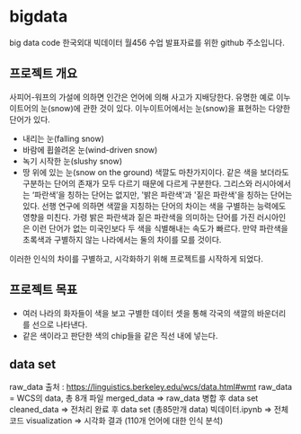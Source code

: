 # bigdata
big data code
한국외대 빅데이터 월456 수업 발표자료를 위한 github 주소입니다.

## 프로젝트 개요
사피어-워프의 가설에 의하면 인간은 언어에 의해 사고가 지배당한다.
유명한 예로 이누이트어의 눈(snow)에 관한 것이 있다.
이누이트어에서는 눈(snow)을 표현하는 다양한 단어가 있다.
- 내리는 눈(falling snow)
- 바람에 휩쓸려온 눈(wind-driven snow)
- 녹기 시작한 눈(slushy snow)
- 땅 위에 있는 눈(snow on the ground)
색깔도 마찬가지이다. 같은 색을 보더라도 구분하는 단어의 존재가 모두 다르기 때문에 다르게 구분한다.
그리스와 러시아에서는 ‘파란색’을 칭하는 단어는 없지만, '밝은 파란색'과 '짙은 파란색'을 칭하는 단어는 있다.
선행 연구에 의하면 색깔을 지칭하는 단어의 차이는 색을 구별하는 능력에도 영향을 미친다. 가령 밝은 파란색과 짙은 파란색을 의미하는 단어를 가진 러시아인은 이런 단어가 없는 미국인보다 두 색을 식별해내는 속도가 빠르다.
만약 파란색을 초록색과 구별하지 않는 나라에서는 둘의 차이를 모를 것이다.

이러한 인식의 차이를 구별하고, 시각화하기 위해 프로젝트를 시작하게 되었다.

## 프로젝트 목표
- 여러 나라의 화자들이 색을 보고 구별한 데이터 셋을 통해 각국의 색깔의 바운더리를 선으로 나타낸다.
- 같은 색이라고 판단한 색의 chip들을 같은 직선 내에 넣는다.

## data set
raw_data 출처 : https://linguistics.berkeley.edu/wcs/data.html#wmt 
raw_data = WCS의 data, 총 8개 파일 
merged_data => raw_data 병합 후 data set
cleaned_data => 전처리 완료 후 data set (총85만개 data)
빅데이터.ipynb => 전체 코드 
visualization => 시각화 결과 (110개 언어에 대한 인식 분석)
